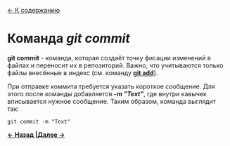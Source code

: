[<- К содержанию](./readme.md)

# Команда _git commit_

**git commit** - команда, которая создаёт точку фисации изменений в файлах и переносит их в репозиторий. Важно, что учитываются только файлы внесённые в индекс (см. команду [**git add**](./add.md "Команда git add")). 

При отправке коммита требуется указать короткое сообщение. Для этого после команды добавляется ***-m "Text"***, где внутри кавычек вписывается нужное сообщение. Таким образом, команда выглядит так:
```bash-
git commit -m "Text"
```
[**<- Назад |**](./add.md "Команда git add")[**Далее ->**](./clone.md "Команда git clone")